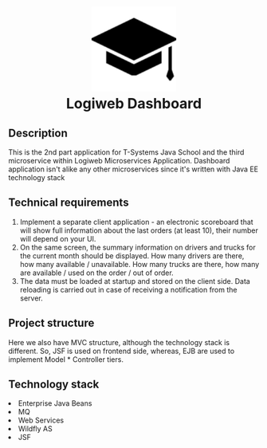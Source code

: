 <h1 align="center">
<img src="https://raw.githubusercontent.com/peaceiris/mkdocs-material-boilerplate/master/docs_sample/images/graduate-cap.png" alt="MkDocs icon" width="170">
<br>Logiweb Dashboard
</h1>

## Description

<p>
This is the 2nd part application for T-Systems Java School and 
the third microservice within Logiweb Microservices Application.
Dashboard application isn't alike any other microservices 
since it's written with Java EE technology stack
</p>

<!-- https://shields.io/ -->

## Technical requirements
<ol>
<li>Implement a separate client application - an electronic scoreboard that will show full information about the last orders (at least 10), their number will depend on your UI.</li>
<li>On the same screen, the summary information on drivers and trucks for the current month should be displayed. How many drivers are there, how many available / unavailable. How many trucks are there, how many are available / used on the order / out of order.</li>
<li>The data must be loaded at startup and stored on the client side. Data reloading is carried out in case of receiving a notification from the server.</li>
</ol>

## Project structure

Here we also have MVC structure, although the technology stack is different. 
So, JSF is used on frontend side, whereas, EJB are used to implement Model * Controller tiers.

## Technology stack
<dl>
<li>Enterprise Java Beans</li>
<li>MQ</li>
<li>Web Services</li>
<li>Wildfly AS</li>
<li>JSF</li>
</dl>

